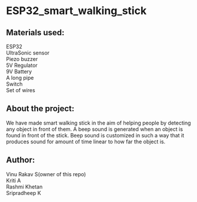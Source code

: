 # ESP32_smart_walking_stick

## Materials used:
  ESP32<br>
  UltraSonic sensor<br>
  Piezo buzzer<br>
  5V Regulator<br>
  9V Battery<br>
  A long pipe<br>
  Switch<br>
  Set of wires<br>
  
## About the project:
  We have made smart walking stick in the aim of helping people by detecting any object in front of them. 
  A beep sound is generated when an object is found in front of the stick. Beep sound is customized in such a way that it
  produces sound for amount of time linear to how far the object is. 
  
## Author:
  Vinu Rakav S(owner of this repo)<br>
  Kriti A<br>
  Rashmi Khetan<br>
  Sripradheep K<br>

